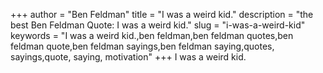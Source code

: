 +++
author = "Ben Feldman"
title = "I was a weird kid."
description = "the best Ben Feldman Quote: I was a weird kid."
slug = "i-was-a-weird-kid"
keywords = "I was a weird kid.,ben feldman,ben feldman quotes,ben feldman quote,ben feldman sayings,ben feldman saying,quotes, sayings,quote, saying, motivation"
+++
I was a weird kid.
